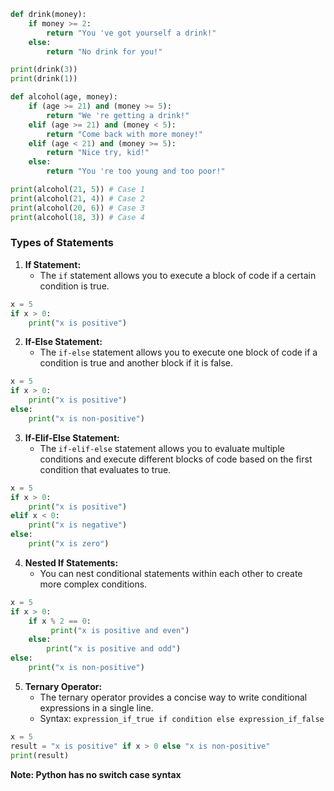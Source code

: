 ```python
def drink(money):
	if money >= 2:
		return "You 've got yourself a drink!"
	else:
		return "No drink for you!"

print(drink(3))
print(drink(1))
```

```python
def alcohol(age, money):
	if (age >= 21) and (money >= 5):
		return "We 're getting a drink!"
	elif (age >= 21) and (money < 5):
		return "Come back with more money!"
	elif (age < 21) and (money >= 5):
		return "Nice try, kid!"
	else:
		return "You 're too young and too poor!"

print(alcohol(21, 5)) # Case 1
print(alcohol(21, 4)) # Case 2
print(alcohol(20, 6)) # Case 3
print(alcohol(18, 3)) # Case 4
```

### Types of Statements
1. **If Statement:**
	- The `if` statement allows you to execute a block of code if a certain condition is true.
```python
x = 5 
if x > 0:
	print("x is positive")
```
2. **If-Else Statement:**
	- The `if-else` statement allows you to execute one block of code if a condition is true and another block if it is false.
```python
x = 5 
if x > 0:
	print("x is positive") 
else:
	print("x is non-positive")
``` 
3. **If-Elif-Else Statement:**
	- The `if-elif-else` statement allows you to evaluate multiple conditions and execute different blocks of code based on the first condition that evaluates to true.
```python
x = 5 
if x > 0:
	print("x is positive") 
elif x < 0:
	print("x is negative") 
else:
	print("x is zero")
```
4. **Nested If Statements:**
	- You can nest conditional statements within each other to create more complex conditions.
```python
x = 5 
if x > 0:
	if x % 2 == 0:
		 print("x is positive and even")
	else:
		print("x is positive and odd") 
else:     
	print("x is non-positive")
```
5. **Ternary Operator:**
	- The ternary operator provides a concise way to write conditional expressions in a single line.
	- Syntax: `expression_if_true if condition else expression_if_false`
```python
x = 5 
result = "x is positive" if x > 0 else "x is non-positive" 
print(result)
``` 

**Note: Python has no switch case syntax**
